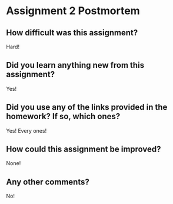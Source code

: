 # Assignment 2 Postmortem

## How difficult was this assignment?

Hard!

## Did you learn anything new from this assignment?

Yes!

## Did you use any of the links provided in the homework? If so, which ones?

Yes! Every ones!

## How could this assignment be improved?

None!

## Any other comments?

No!